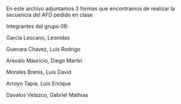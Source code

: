 En este archivo adjuntamos 3 formas que encontramos de realizar la secuencia del AFD pedido en clase

Integrantes del grupo 08:

Garcia Lescano, Leonidas

Guevara Chavez, Luis Rodrigo

Arevalo Mauricio, Diego Martin

Morales Brenis, Luis David

Arroyo Tapia, Luis Enrique

Davalos Velazco, Gabriel Mathias
